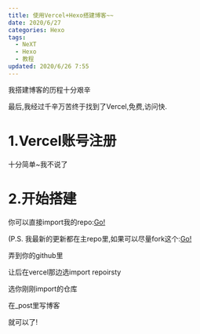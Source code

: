 ```yaml
---
title: 使用Vercel+Hexo搭建博客~~
date: 2020/6/27
categories: Hexo
tags:
  - NeXT
  - Hexo
  - 教程
updated: 2020/6/26 7:55
---
```


我搭建博客的历程十分艰辛

最后,我经过千辛万苦终于找到了Vercel,免费,访问快.

# 1.Vercel账号注册
十分简单~我不说了

# 2.开始搭建

你可以直接import我的repo:[Go!](https://github.com/JiangYuShuo10023/Hexo-Template-NeXT)

(P.S. 我最新的更新都在主repo里,如果可以尽量fork这个:[Go!](https://github.com/JiangYuShuo10023)

弄到你的github里

让后在vercel那边选import repoirsty

选你刚刚import的仓库

在_post里写博客

就可以了!
